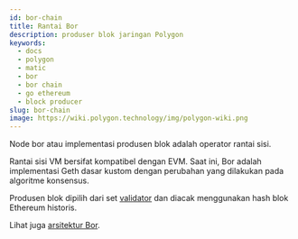 ```yaml
---
id: bor-chain
title: Rantai Bor
description: produser blok jaringan Polygon
keywords:
  - docs
  - polygon
  - matic
  - bor
  - bor chain
  - go ethereum
  - block producer
slug: bor-chain
image: https://wiki.polygon.technology/img/polygon-wiki.png
---
```


Node bor atau implementasi produsen blok adalah operator rantai sisi.

Rantai sisi VM bersifat kompatibel dengan EVM. Saat ini, Bor adalah implementasi Geth dasar kustom dengan perubahan yang dilakukan pada algoritme konsensus.

Produsen blok dipilih dari set [validator](/docs/maintain/glossary.md#validator) dan diacak menggunakan hash blok Ethereum historis.

Lihat juga [arsitektur Bor](/docs/pos/bor/overview).
